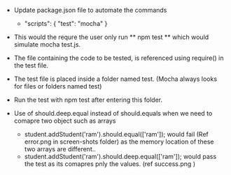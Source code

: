 * Update package.json file to automate the commands
    * "scripts": {
    "test": "mocha"
  }
    

* This would the requre the user only run ** npm test ** which would simulate mocha test.js.

* The file containing the code to be tested, is referenced using require() in the test file.

* The test file is placed inside a folder named test. (Mocha always looks for files or folders named test)

* Run the test with npm test after entering this folder.

* Use of should.deep.equal instead of should.equals when we need to comapre two object such as arrays
   * student.addStudent('ram').should.equal(['ram']); would fail (Ref error.png in screen-shots folder) as the memory location of these two arrays are different..
   * student.addStudent('ram').should.deep.equal(['ram']); would pass the test as its comapres pnly the values. (ref success.png )
